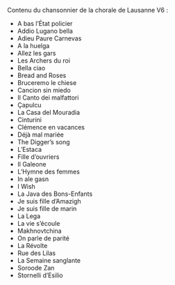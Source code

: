 Contenu du chansonnier de la chorale de Lausanne V6 : 

- A bas l’État policier    
- Addio Lugano bella
- Adieu Paure Carnevas
- A la huelga
- Allez les gars
- Les Archers du roi
- Bella ciao
- Bread and Roses
- Bruceremo le chiese
- Cancion sin miedo
- Il Canto dei malfattori
- Çapulcu
- La Casa del Mouradia
- Cinturini
- Clémence en vacances
- Déjà mal mariée
- The Digger’s song
- L’Estaca
- Fille d’ouvriers
- Il Galeone
- L’Hymne des femmes
- In ale gasn
- I Wish
- La Java des Bons-Enfants
- Je suis fille d’Amazigh
- Je suis fille de marin
- La Lega
- La vie s’écoule
- Makhnovtchina
- On parle de parité
- La Révolte
- Rue des Lilas
- La Semaine sanglante
- Soroode Zan
- Stornelli d’Esilio
